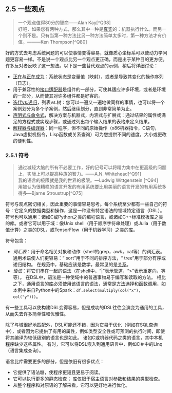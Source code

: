 ## 2.5 一些观点

>一个观点值得80分的智商——Alan Kay[^Q38]\
> 好吧，如果您有两种方式，那么其中一种是[真实]()的：机器执行什么。而另一个则不是。只有当第一种方法比另一种方法简单太多时，第一种方法才有价值。———Ken Thompson[^Q80]

好的方式去考虑系统问题的可以使事情变得容易，就像质心坐标系可以使动力学问题更容易一样。不是说一个观点比另一个观点更正确，而是出于某种目的更方便。许多反对者反映了这一想法。以下是一些替代观点的示例，稍后将详细讨论：

- [正在与正在成为]()：系统状态是变量值（映射），或者是导致其变化的操作序列（日志）。
- 用于兼容性的[接口适配器]()是组件的一部分，可使其适应许多环境，或者是环境的一部分，从而使其对许多组件都是好客的。
- [迭代vs.递归]()，列表vs.树：您可以一遍又一遍地做同样的事情，也可以将一个案例划分为多个子案例，然后继续划分，直到非常简单为止。
- [声明式与命令式]()，解决方案与机器式，内涵式与扩展式：通过结果的属性或满足的方程式或实现步骤，或通过列出每个输入结果的表格来定义结果。
- [解释器与编译器]()：同一程序，但不同的原始操作（x86机器指令，C语句，Java虚拟机指令，Lisp函数或关系查询）可为您提供不同的速度，大小或更改的便利性。

### 2.5.1 符号

> 通过减轻大脑的所有不必要工作，好的记号可以将精力集中在更高级的问题上，实际上可以提高种族的智力。——A.N. Whitehead[^Q91]\
> 我的语言的极限就是我的世界的极限。—Ludwig Wittgenstein [^Q94]\
> 用被认为很糟糕的语言开发的有用系统要比用美丽的语言开发的有用系统多得多—Bjarne Stroustrup[^Q75]

符号与观点密切相关，因此重要的事情容易思考。每个系统至少都有一些自己的符号：它定义的数据类型和操作，这是一种没有特定语法的领域特定语言（DSL）。符号也可以通用：诸如C或Python之类的编程语言，或诸如C++标准模板库之类的库。或者它可以用于域：像Unix shell（用于顺序字符串处理）或Julia（用于数值计算）之类的DSL，或TensorFlow（用于机器学习）之类的库。

符号包含：

- *词汇表*：用于命名相关对象和动作（shell的grep，awk，cat等）的词汇表。 通用术语使人们更容易：“ sort”用于不同的排序方法，“ tree”用于部分有序或递归结构。 在规范中，基础应该是数学，最常见的是[关系]()。
- *语法*：将它们串在一起的语法（在shell中，“|”表示管道，“>”表示重定向，等等）。 在DSL中，语法是一种使域中的普通事物易于编写和读取的方法。 相比之下，通用语言的库必须使用该语言的语法，通常是[方法]()选择和函数调用，如本例中来自Python中的Spark：`df.select(multiply(col("x"), col("y")))`。

有一些工具可以使构建DSL变得容易，但是成功的DSL往往会演变为通用的工具，从而失去许多简单性和优雅性。

除了与域很好地匹配外，DSL可能还不错，因为它易于优化（例如在SQL查询中），或者因为它提供了有用的属性，例如类型安全性或可预测的执行时间，即使将其编译为较低级别的语言也是如此。 诸如C或机器代码之类的语言，其中本机程序缺少这些属性。 有时，它可以将DSL嵌入到通用语言中，例如C＃中的Linq（语言集成查询）。

语言比库需要更多的部分，但是依旧有很多优点：

- 它提供了语法糖，使程序更短且更易于阅读。
- 它可以执行更多的静态检查； 库仅限于宿主语言对参数和结果的类型检查。
- 从整个程序和对原语的了解来看，它可以更好地进行优化。
